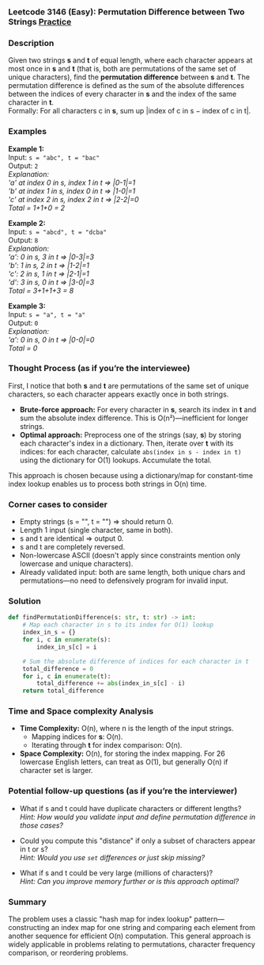 ### Leetcode 3146 (Easy): Permutation Difference between Two Strings [Practice](https://leetcode.com/problems/permutation-difference-between-two-strings)

### Description  
Given two strings **s** and **t** of equal length, where each character appears at most once in **s** and **t** (that is, both are permutations of the same set of unique characters), find the **permutation difference** between **s** and **t**. The permutation difference is defined as the sum of the absolute differences between the indices of every character in **s** and the index of the same character in **t**.  
Formally: For all characters c in **s**, sum up |index of c in s − index of c in t|.

### Examples  

**Example 1:**  
Input: `s = "abc", t = "bac"`  
Output: `2`  
*Explanation:  
'a' at index 0 in s, index 1 in t ⇒ |0-1|=1  
'b' at index 1 in s, index 0 in t ⇒ |1-0|=1  
'c' at index 2 in s, index 2 in t ⇒ |2-2|=0  
Total = 1+1+0 = 2*

**Example 2:**  
Input: `s = "abcd", t = "dcba"`  
Output: `8`  
*Explanation:  
'a': 0 in s, 3 in t ⇒ |0-3|=3  
'b': 1 in s, 2 in t ⇒ |1-2|=1  
'c': 2 in s, 1 in t ⇒ |2-1|=1  
'd': 3 in s, 0 in t ⇒ |3-0|=3  
Total = 3+1+1+3 = 8*

**Example 3:**  
Input: `s = "a", t = "a"`  
Output: `0`  
*Explanation:  
'a': 0 in s, 0 in t ⇒ |0-0|=0  
Total = 0*

### Thought Process (as if you’re the interviewee)  
First, I notice that both **s** and **t** are permutations of the same set of unique characters, so each character appears exactly once in both strings.  
- **Brute-force approach:** For every character in **s**, search its index in **t** and sum the absolute index difference. This is O(n²)—inefficient for longer strings.
- **Optimal approach:** Preprocess one of the strings (say, **s**) by storing each character's index in a dictionary. Then, iterate over **t** with its indices: for each character, calculate `abs(index in s - index in t)` using the dictionary for O(1) lookups. Accumulate the total.

This approach is chosen because using a dictionary/map for constant-time index lookup enables us to process both strings in O(n) time.

### Corner cases to consider  
- Empty strings (s = "", t = "") ⇒ should return 0.
- Length 1 input (single character, same in both).
- s and t are identical ⇒ output 0.
- s and t are completely reversed.
- Non-lowercase ASCII (doesn't apply since constraints mention only lowercase and unique characters).
- Already validated input: both are same length, both unique chars and permutations—no need to defensively program for invalid input.

### Solution

```python
def findPermutationDifference(s: str, t: str) -> int:
    # Map each character in s to its index for O(1) lookup
    index_in_s = {}
    for i, c in enumerate(s):
        index_in_s[c] = i

    # Sum the absolute difference of indices for each character in t
    total_difference = 0
    for i, c in enumerate(t):
        total_difference += abs(index_in_s[c] - i)
    return total_difference
```

### Time and Space complexity Analysis  

- **Time Complexity:** O(n), where n is the length of the input strings.
    - Mapping indices for **s**: O(n).
    - Iterating through **t** for index comparison: O(n).
- **Space Complexity:** O(n), for storing the index mapping. For 26 lowercase English letters, can treat as O(1), but generally O(n) if character set is larger.

### Potential follow-up questions (as if you’re the interviewer)  

- What if s and t could have duplicate characters or different lengths?  
  *Hint: How would you validate input and define permutation difference in those cases?*

- Could you compute this "distance" if only a subset of characters appear in t or s?  
  *Hint: Would you use `set` differences or just skip missing?*

- What if s and t could be very large (millions of characters)?  
  *Hint: Can you improve memory further or is this approach optimal?*

### Summary
The problem uses a classic "hash map for index lookup" pattern—constructing an index map for one string and comparing each element from another sequence for efficient O(n) computation. This general approach is widely applicable in problems relating to permutations, character frequency comparison, or reordering problems.